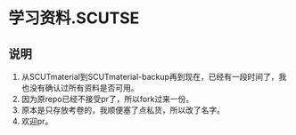 # 学习资料.SCUTSE
## 说明
1. 从SCUTmaterial到SCUTmaterial-backup再到现在，已经有一段时间了，我也没有确认过所有资料是否可用。
2. 因为原repo已经不接受pr了，所以fork过来一份。
3. 原本是只存放考卷的，我顺便塞了点私货，所以改了名字。
4. 欢迎pr。

